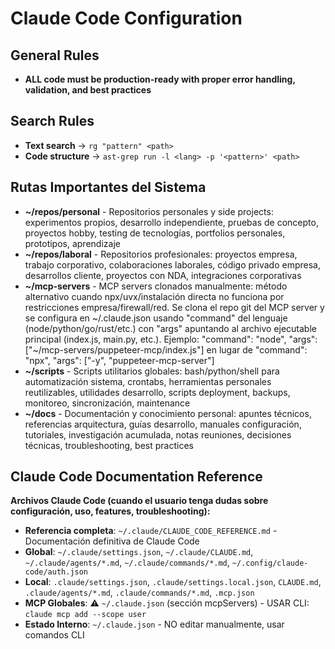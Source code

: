 # Claude Code Configuration

## General Rules

- **ALL code must be production-ready with proper error handling, validation, and best practices**

## Search Rules

- **Text search** → `rg "pattern" <path>`
- **Code structure** → `ast-grep run -l <lang> -p '<pattern>' <path>`

## Rutas Importantes del Sistema

- **~/repos/personal** - Repositorios personales y side projects: experimentos propios, desarrollo independiente, pruebas de concepto, proyectos hobby, testing de tecnologías, portfolios personales, prototipos, aprendizaje
- **~/repos/laboral** - Repositorios profesionales: proyectos empresa, trabajo corporativo, colaboraciones laborales, código privado empresa, desarrollos cliente, proyectos con NDA, integraciones corporativas
- **~/mcp-servers** - MCP servers clonados manualmente: método alternativo cuando npx/uvx/instalación directa no funciona por restricciones empresa/firewall/red. Se clona el repo git del MCP server y se configura en ~/.claude.json usando "command" del lenguaje (node/python/go/rust/etc.) con "args" apuntando al archivo ejecutable principal (index.js, main.py, etc.). Ejemplo: "command": "node", "args": ["~/mcp-servers/puppeteer-mcp/index.js"] en lugar de "command": "npx", "args": ["-y", "puppeteer-mcp-server"]
- **~/scripts** - Scripts utilitarios globales: bash/python/shell para automatización sistema, crontabs, herramientas personales reutilizables, utilidades desarrollo, scripts deployment, backups, monitoreo, sincronización, maintenance
- **~/docs** - Documentación y conocimiento personal: apuntes técnicos, referencias arquitectura, guías desarrollo, manuales configuración, tutoriales, investigación acumulada, notas reuniones, decisiones técnicas, troubleshooting, best practices

## Claude Code Documentation Reference

**Archivos Claude Code (cuando el usuario tenga dudas sobre configuración, uso, features, troubleshooting):**

- **Referencia completa**: `~/.claude/CLAUDE_CODE_REFERENCE.md` - Documentación definitiva de Claude Code
- **Global**: `~/.claude/settings.json`, `~/.claude/CLAUDE.md`, `~/.claude/agents/*.md`, `~/.claude/commands/*.md`, `~/.config/claude-code/auth.json`
- **Local**: `.claude/settings.json`, `.claude/settings.local.json`, `CLAUDE.md`, `.claude/agents/*.md`, `.claude/commands/*.md`, `.mcp.json`
- **MCP Globales**: ⚠️ `~/.claude.json` (sección mcpServers) - USAR CLI: `claude mcp add --scope user`
- **Estado Interno**: `~/.claude.json` - NO editar manualmente, usar comandos CLI
